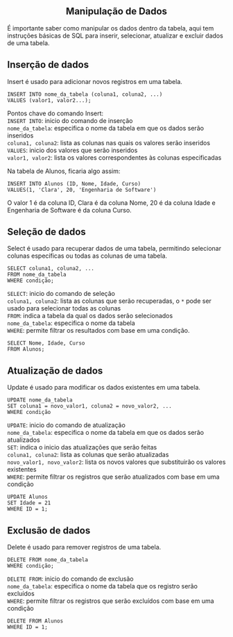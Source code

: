 ## <center>Manipulação de Dados</center>

É importante saber como manipular os dados dentro da tabela, aqui tem instruções básicas de SQL para inserir, selecionar, atualizar e excluir dados de uma tabela.

## Inserção de dados
Insert é usado para adicionar novos registros em uma tabela.<br>
```
INSERT INTO nome_da_tabela (coluna1, coluna2, ...)
VALUES (valor1, valor2...);
```

Pontos chave do comando Insert: <br>
``INSERT INTO``: inicio do comando de inserção <br>
``nome_da_tabela``: especifica o nome da tabela em que os dados serão inseridos <br>
``coluna1, coluna2``: lista as colunas nas quais os valores serão inseridos <br>
``VALUES``: inicio dos valores que serão inseridos <br>
``valor1, valor2``: lista os valores correspondentes às colunas especificadas <br>

Na tabela de Alunos, ficaria algo assim: 

```
INSERT INTO Alunos (ID, Nome, Idade, Curso)
VALUES(1, 'Clara', 20, 'Engenharia de Software')
```
O valor 1 é da coluna ID, Clara é da coluna Nome, 20 é da coluna Idade e Engenharia de Software é da coluna Curso.

## Seleção de dados
Select é usado para recuperar dados de uma tabela, permitindo selecionar colunas específicas ou todas as colunas de uma tabela. <br>

```
SELECT coluna1, coluna2, ...
FROM nome_da_tabela
WHERE condição;
``` 

``SELECT``: inicio do comando de seleção <br>
``coluna1, coluna2``: lista as colunas que serão recuperadas, o ``*`` pode ser usado para selecionar todas as colunas <br>
``FROM``: indica a tabela da qual os dados serão selecionados <br> 
``nome_da_tabela``: especifica o nome da tabela <br>
``WHERE``: permite filtrar os resultados com base em uma condição.

```
SELECT Nome, Idade, Curso
FROM Alunos;
```

## Atualização de dados
Update é usado para modificar os dados existentes em uma tabela. <br>

```
UPDATE nome_da_tabela
SET coluna1 = novo_valor1, coluna2 = novo_valor2, ...
WHERE condição
```

``UPDATE``: inicio do comando de atualização <br>
``nome_da_tabela``: especifica o nome da tabela em que os dados serão atualizados <br>
``SET``: indica o inicio das atualizações que serão feitas <br>
``coluna1, coluna2``: lista as colunas que serão atualizadas <br>
``novo_valor1, novo_valor2``: lista os novos valores que substituirão os valores existentes <br>
``WHERE``: permite filtrar os registros que serão atualizados com base em uma condição <br>

```
UPDATE Alunos
SET Idade = 21
WHERE ID = 1;
```

## Exclusão de dados 

Delete é usado para remover registros de uma tabela. <br>

```
DELETE FROM nome_da_tabela
WHERE condição;
```
``DELETE FROM``: inicio do comando de exclusão <br>
``nome_da_tabela``: especifica o nome da tabela que os registro serão excluídos <br>
``WHERE``: permite filtrar os registros que serão excluídos com base em uma condição <br>

```
DELETE FROM Alunos
WHERE ID = 1;
```
